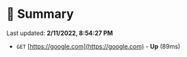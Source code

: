# 📖 Summary
Last updated: **2/11/2022, 8:54:27 PM**

- `GET` [https://google.com](https://google.com) - **Up** (89ms)

